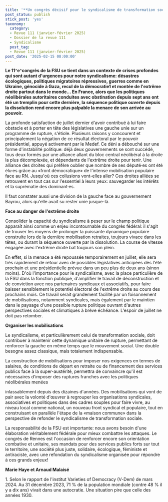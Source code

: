 ```yaml
---
title: '**Un congrès décisif pour le syndicalisme de transformation sociale**'
post_status: publish
stick_post: 'yes'
taxonomy:
  category:
  - Revue 111 (janvier-février 2025)
  - Dossier de la revue 111
  - Syndicalisme
  post_tag:
  - Revue 111 (janvier-février 2025)
post_date: '2025-02-15 08:00:00'
---
```



**Le 11**^**e**^**congrès de la FSU se tient dans un contexte de crises profondes qui sont autant d'urgences pour notre syndicalisme: désastres écologiques, politiques migratoires répressives, guerres comme en Ukraine, génocide à Gaza, recul de la démocratie1 et montée de l'extrême droite partout dans le monde... En France, alors que les politiques néolibérales autoritaires conduites avec obstination depuis sept ans ont été un tremplin pour cette dernière, la séquence politique ouverte depuis la dissolution rend encore plus palpable la menace de son arrivée au pouvoir.**

La profonde satisfaction de juillet dernier d'avoir contribué à lui faire obstacle et à porter en tête des législatives une gauche unie sur un programme de rupture, s'étiole. Plusieurs raisons y concourent et principalement la négation de ce résultat électoral par le pouvoir présidentiel, appuyé activement par le Medef. Ce déni a débouché sur une forme d'instabilité politique: déjà deux gouvernements se sont succédé, tous deux formés par une alliance allant du bloc central néolibéral à la droite la plus décomplexée, et dépendants de l'extrême droite pour tenir. Une alliance des droites qui préfère oublier que nombre de ses député·es ont été élu·es grâce au «front démocratique» de l'intense mobilisation populaire face au RN. Jusqu'où ces collusions vont-elles aller? Ces droites alliées se retrouvent en tout cas sur l'essentiel à leurs yeux: sauvegarder les intérêts et la suprématie des dominant·es.

Il faut constater aussi une division de la gauche face au gouvernement Bayrou, alors qu'elle avait su rester unie jusque-là.

**Face au danger de l'extrême droite**

Consolider la capacité du syndicalisme à peser sur le champ politique apparaît ainsi comme un enjeu incontournable du congrès fédéral: il s'agit de trouver les moyens de prolonger la puissante dynamique populaire construite lors de la dernière mobilisation retraites, toujours vivace dans les têtes, ou durant la séquence ouverte par la dissolution. La course de vitesse engagée avec l'extrême droite bat toujours son plein.

En effet, si la menace a été repoussée temporairement en juillet, elle sera très rapidement de retour avec de possibles législatives anticipées dès l'été prochain et une présidentielle prévue dans un peu plus de deux ans (sinon moins). D'où l'importance pour le syndicalisme, avec la place particulière de la FSU dans la fonction publique, d'amplifier le travail de déconstruction et de conviction avec nos partenaires syndicaux et associatifs, pour faire baisser sensiblement le potentiel électoral de l'extrême droite au cours des prochains mois. Ce travail serait grandement facilité par un foisonnement de mobilisations, notamment syndicales, mais également par le maintien dans le paysage d'une possible rupture politique ouvrant d'autres perspectives sociales et climatiques à brève échéance. L'espoir de juillet ne doit pas retomber.

**Organiser les mobilisations**

Le syndicalisme, et particulièrement celui de transformation sociale, doit contribuer à maintenir cette dynamique unitaire de rupture, permettant de renforcer la gauche en même temps que le mouvement social. Une double besogne assez classique, mais totalement indispensable.

La construction de mobilisations pour imposer nos exigences en termes de salaires, de conditions de départ en retraite ou de financement des services publics face à la super-austérité, permettra de convaincre qu'il est nécessaires d'imposer des ruptures franches avec les politiques néolibérales menées

inlassablement depuis des dizaines d'années. Des mobilisations qui vont de pair avec la volonté d'œuvrer à regrouper les organisations syndicales, associatives et politiques dans des cadres souples pour faire vivre, au niveau local comme national, un nouveau front syndical et populaire, tout en construisant en parallèle l'étape de la «maison commune» dans la perspective de refonder le syndicalisme de transformation sociale.

La responsabilité de la FSU est importante: nous avons besoin d'une élaboration véritablement fédérale pour mieux combattre les attaques. Le congrès de Rennes est l'occasion de renforcer encore son orientation combative et unitaire, ses mandats pour des services publics forts sur tout le territoire, une société plus juste, solidaire, écologique, féministe et antiraciste, avec une refondation du syndicalisme organisée pour répondre à ces grands enjeux!

**Marie Haye et Arnaud Malaisé**

1\. Selon le rapport de l'institut Varieties of Democracy (V-Dem) de mars 2024. Au 31 décembre 2023, 71 % de la population mondiale (contre 48 % il y a dix ans) vivait dans une autocratie. Une situation pire que celle des années 1930.